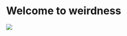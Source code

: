 <h1>Welcome to weirdness</h1>
<p> </p>
<img src="![HarleyandIvy](https://github.com/AdrienneHarty/AdrienneHarty.github.io/assets/143745812/e1e817a9-7c4f-4d14-9736-2b8dfb1b4324)
">
